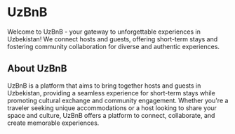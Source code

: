# UzBnB

Welcome to UzBnB - your gateway to unforgettable experiences in Uzbekistan! We connect hosts and guests, offering short-term stays and fostering community collaboration for diverse and authentic experiences.


## About UzBnB

UzBnB is a platform that aims to bring together hosts and guests in Uzbekistan, providing a seamless experience for short-term stays while promoting cultural exchange and community engagement. Whether you're a traveler seeking unique accommodations or a host looking to share your space and culture, UzBnB offers a platform to connect, collaborate, and create memorable experiences.
